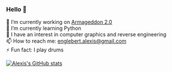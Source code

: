 ### Hello 👋

<!--
**Alexisloic21/Alexisloic21** is a ✨ _special_ ✨ repository because its `README.md` (this file) appears on your GitHub profile.

Here are some ideas to get you started

- 🔭 I’m currently working on ...
- 🌱 I’m currently learning ...
- 👯 I’m looking to collaborate on ...
- 🤔 I’m looking for help with ...
- 💬 Ask me about ...
- 📫 How to reach me: ...
- 😄 Pronouns: ...
- ⚡ Fun fact: ...
-->
🔭 I’m currently working on [Armageddon 2.0](https://github.com/Alexisloic21/Armageddon-2.0) <br/>
🌱 I’m currently learning Python <br/>
🤔 I have an interest in computer graphics and reverse engineering <br/>
📫 How to reach me: englebert.alexis@gmail.com <br/>
⚡ Fun fact: I play drums <br/>


[![Alexis's GitHub stats](https://github-readme-stats.vercel.app/api?username=Alexisloic21)](https://github.com/anuraghazra/github-readme-stats)
